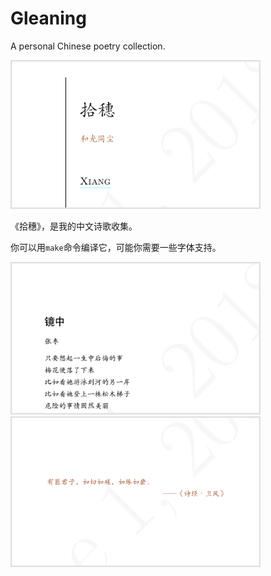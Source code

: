 # Gleaning


A personal Chinese poetry collection.

<img src="./img/f_1.png" width="400"/> 

《拾穗》，是我的中文诗歌收集。

你可以用`make`命令编译它，可能你需要一些字体支持。


<img src="./img/f_3.png" width="400"/>


<img src="./img/f_2.png" width="400"/>

